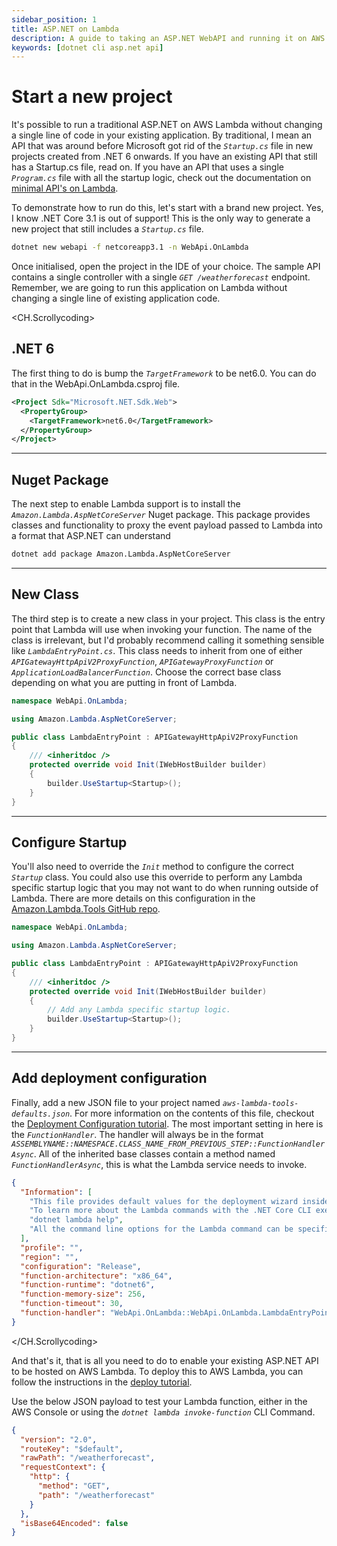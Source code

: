 ```yaml
---
sidebar_position: 1
title: ASP.NET on Lambda
description: A guide to taking an ASP.NET WebAPI and running it on AWS Lambda.
keywords: [dotnet cli asp.net api]
---
```


# Start a new project

It's possible to run a traditional ASP.NET on AWS Lambda without changing a single line of code in your existing application. By traditional, I mean an API that was around before Microsoft got rid of the _`Startup.cs`_ file in new projects created from .NET 6 onwards. If you have an existing API that still has a Startup.cs file, read on. If you have an API that uses a single _`Program.cs`_ file with all the startup logic, check out the documentation on [minimal API's on Lambda](/docs/asp-net-on-lambda/minimal-apis).

To demonstrate how to run do this, let's start with a brand new project. Yes, I know .NET Core 3.1 is out of support! This is the only way to generate a new project that still includes a _`Startup.cs`_ file.

```bash new-project
dotnet new webapi -f netcoreapp3.1 -n WebApi.OnLambda
```

Once initialised, open the project in the IDE of your choice. The sample API contains a single controller with a single _`GET /weatherforecast`_ endpoint. Remember, we are going to run this application on Lambda without changing a single line of existing application code.

<CH.Scrollycoding>

## .NET 6

The first thing to do is bump the _`TargetFramework`_ to be net6.0. You can do that in the WebApi.OnLambda.csproj file.

```xml project-file focus=3
<Project Sdk="Microsoft.NET.Sdk.Web">
  <PropertyGroup>
    <TargetFramework>net6.0</TargetFramework>
  </PropertyGroup>
</Project>

```

---
## Nuget Package

The next step to enable Lambda support is to install the _`Amazon.Lambda.AspNetCoreServer`_ Nuget package. This package provides classes and functionality to proxy the event payload passed to Lambda into a format that ASP.NET can understand

```bash nuget-install
dotnet add package Amazon.Lambda.AspNetCoreServer
```

---

## New Class

The third step is to create a new class in your project. This class is the entry point that Lambda will use when invoking your function. The name of the class is irrelevant, but I'd probably recommend calling it something sensible like _`LambdaEntryPoint.cs`_. This class needs to inherit from one of either _`APIGatewayHttpApiV2ProxyFunction`_, _`APIGatewayProxyFunction`_ or _`ApplicationLoadBalancerFunction`_. Choose the correct base class depending on what you are putting in front of Lambda.

```c# aspnet-on-lambda focus=5:5
namespace WebApi.OnLambda;

using Amazon.Lambda.AspNetCoreServer;

public class LambdaEntryPoint : APIGatewayHttpApiV2ProxyFunction
{
    /// <inheritdoc />
    protected override void Init(IWebHostBuilder builder)
    {
        builder.UseStartup<Startup>();
    }
}
```

---

## Configure Startup

You'll also need to override the _`Init`_ method to configure the correct _`Startup`_ class. You could also use this override to perform any Lambda specific startup logic that you may not want to do when running outside of Lambda. There are more details on this configuration in the [Amazon.Lambda.Tools GitHub repo](https://github.com/aws/aws-lambda-dotnet/tree/master/Libraries/src/Amazon.Lambda.AspNetCoreServer).

```c# aspnet-on-lambda focus=8:12
namespace WebApi.OnLambda;

using Amazon.Lambda.AspNetCoreServer;

public class LambdaEntryPoint : APIGatewayHttpApiV2ProxyFunction
{
    /// <inheritdoc />
    protected override void Init(IWebHostBuilder builder)
    {
        // Add any Lambda specific startup logic.
        builder.UseStartup<Startup>();
    }
}
```

---

## Add deployment configuration

Finally, add a new JSON file to your project named _`aws-lambda-tools-defaults.json`_. For more information on the contents of this file, checkout the [Deployment Configuration tutorial](./docs/tutorial-your-first-lambda/deployment-configuration). The most important setting in here is the _`FunctionHandler`_. The handler will always be in the format _`ASSEMBLYNAME::NAMESPACE.CLASS_NAME_FROM_PREVIOUS_STEP::FunctionHandlerAsync`_. All of the inherited base classes contain a method named _`FunctionHandlerAsync`_, this is what the Lambda service needs to invoke.

```json aws-lambda-tools-defaults.json focus=15:15
{
  "Information": [
    "This file provides default values for the deployment wizard inside Visual Studio and the AWS Lambda commands added to the .NET Core CLI.",
    "To learn more about the Lambda commands with the .NET Core CLI execute the following command at the command line in the project root directory.",
    "dotnet lambda help",
    "All the command line options for the Lambda command can be specified in this file."
  ],
  "profile": "",
  "region": "",
  "configuration": "Release",
  "function-architecture": "x86_64",
  "function-runtime": "dotnet6",
  "function-memory-size": 256,
  "function-timeout": 30,
  "function-handler": "WebApi.OnLambda::WebApi.OnLambda.LambdaEntryPoint::FunctionHandlerAsync"
}
```

</CH.Scrollycoding>

And that's it, that is all you need to do to enable your existing ASP.NET API to be hosted on AWS Lambda. To deploy this to AWS Lambda, you can follow the instructions in the [deploy tutorial](/docs/tutorial-your-first-lambda/deploy).

Use the below JSON payload to test your Lambda function, either in the AWS Console or using the _`dotnet lambda invoke-function`_ CLI Command.

```json
{
  "version": "2.0",
  "routeKey": "$default",
  "rawPath": "/weatherforecast",
  "requestContext": {
    "http": {
      "method": "GET",
      "path": "/weatherforecast"
    }
  },
  "isBase64Encoded": false
}
```